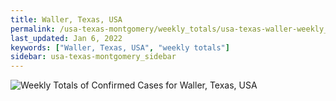```yaml
---
title: Waller, Texas, USA
permalink: /usa-texas-montgomery/weekly_totals/usa-texas-waller-weekly_totals.html
last_updated: Jan 6, 2022
keywords: ["Waller, Texas, USA", "weekly totals"]
sidebar: usa-texas-montgomery_sidebar
---
```


![Weekly Totals of Confirmed Cases for Waller, Texas, USA](/covid_tracker/images/graphs/usa-texas-waller-weekly_totals_graph.png)
